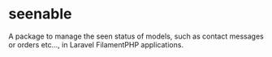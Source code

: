 # seenable
A package to manage the seen status of models, such as contact messages or orders etc..., in Laravel FilamentPHP applications.
